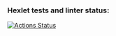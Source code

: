 ### Hexlet tests and linter status:
[![Actions Status](https://github.com/hi-ar/java-project-71/workflows/hexlet-check/badge.svg)](https://github.com/hi-ar/java-project-71/actions)